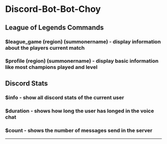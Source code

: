 # Discord-Bot-Bot-Choy

## League of Legends Commands

### \$league_game (region) (summonername) - display information about the players current match

### \$profile (region) (summonername) - display basic information like most champions played and level

## Discord Stats

### \$info - show all discord stats of the current user

### \$duration - shows how long the user has longed in the voice chat

### \$count - shows the number of messages send in the server

---
